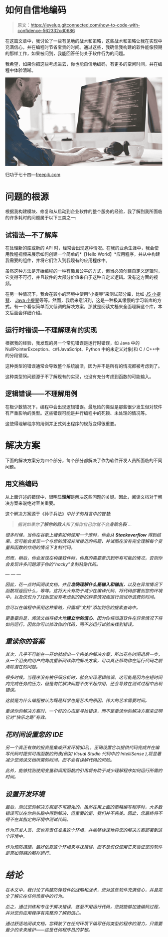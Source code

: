 # 如何自信地编码

> 原文：<https://levelup.gitconnected.com/how-to-code-with-confidence-562332cd0686>

在这篇文章中，我讨论了一些有见地的战术和策略，这些战术和策略让我在实现中充满信心，并在编程时节省宝贵的时间。通过这些，我确信我构建的软件能像预期的那样工作，如果被问到，我能回答任何关于软件行为的问题。

我希望，如果你把这些考虑进去，你也能自信地编码，有更多的空闲时间，并在编程中体验清晰。

![](img/6e7d8fbb94ab5acd17d8793ccad258cc.png)

归功于七十四—[freepik.com](https://www.freepik.com/)

# 问题的根源

根据我构建模块、修复和从启动到企业软件的整个服务的经验，我了解到我所面临的许多耗时的问题属于以下三类之一:

## 试错法—不了解库

在处理新的库或新的 API 时，经常会出现这种情况。在我的业余生涯中，我会使用教程视频来展示如何创建一个简单的*【Hello World】*应用程序，并从中构建我需要的组件，并将它们注入到我现有的应用程序中。

虽然这种方法是开始编程的一种有趣且公平的方式，但当必须创建自定义逻辑时，它变得不可行，并且软件的大部分价值来自于这种自定义逻辑。没有这方面的视频。

在另一种情况下，我会在较小的环境中使用“小提琴”来测试部分库，比如 [JS 小提琴](https://jsfiddle.net/)、 [Java 小提琴](https://www.mycompiler.io/online-java-compiler)等等。然而，我后来意识到，这是一种极其缓慢的学习新库的方式。有一个看似简单而又低调的解决方案，那就是阅读文档来全面理解这个库，本文后面会详细介绍。

## 运行时错误—不理解现有的实现

根据我的经验，我发现的另一个常见错误是运行时错误，如 Java 中的 NullPointerException、c#(JavaScript、Python 中的未定义对象)和 C / C++中的分段错误。

这种类型的错误通常会导致整个系统崩溃，因为并不是所有的情况都被考虑到了。

这种类型的问题源于不了解现有的实现，也没有充分考虑到函数的可能输入。

## 逻辑错误——不理解用例

在极少数情况下，编程中会出现逻辑错误。最危险的类型是那些很少发生但对软件有严重影响的类型。这些错误可能是并行编程中的死锁、未处理的情况等。

这使得理解程序的用例并正式列出程序的规范变得很重要。

# 解决方案

下面的解决方案分为四个部分，每个部分都解决了作为软件开发人员所面临的不同问题。

## 用文档编码

从上面详述的错误中，很明显**理解**是解决这些问题的关键。因此，阅读文档对于解决方案来说绝对至关重要。

这个解决方案源于《孙子兵法》*中孙子的格言中的智慧:*

> *据说如果你**了解你的敌人**和了解你自己你就不会**身败名裂** …*

*很多时候，当你在谷歌上搜索如何使用一个库时，你会从 **Stackoverflow** 得到结果。您可能会发现一个与您的情况非常接近的问题，并试图在没有完全理解每个变量和函数的作用的情况下复制代码。*

*然而，稍后，你会发现在构建软件时，你真的需要意识到所有可能的情况，否则你会发现许多问题源于你的“hacky”复制粘贴代码。*

*— — —*

*因此，花一点时间阅读文档，并且**准确理解什么是输入和输出**，以及在异常情况下函数将返回什么，等等。这将大大有助于减少在编译代码、将代码部署到您的环境中，以及仅仅为了找到您没有考虑到的新的异常情况而进行测试所浪费的时间。*

*您可以在编程中采用这种策略，只需将“文档”添加到您的搜索查询中。*

*更重要的是，阅读文档将极大地**建立你的信心**，因为你将知道软件在异常情况下将如何运行，因此你可以修改你的代码，而不必运行试验来找到错误。*

## ***重读你的答案***

*其次，几乎不可能在一开始就想出一个完美的解决方案，所以花些时间退后一步，从一个沮丧的用户的角度重新阅读你的解决方案，可以真正帮助你在运行代码之前清除潜在的问题。*

*很多时候，当程序没有被仔细分析时，就会出现逻辑错误。这可能是因为在短时间内完成任务的压力，但是匆忙解决问题不仅不起作用，还会导致在测试过程中出现错误。*

*这就是为什么编程被认为既是科学也是艺术的原因。伟大的艺术需要时间。*

*重读你的解决方案时，一个好的心态是寻找错误，而不是重读你的解决方案来证明它对“快乐之路”有效。*

## *花时间设置您的 IDE*

*另一个真正有效的投资是集成开发环境(IDE)。正确设置它以提供代码完成并在编写代码时提供可用函数的列表(例如 Visual Studio 代码中的 IntelliSense ),将显著减少您阅读文档所需的时间，而不会有误解代码的风险。*

*此外，能够找到使用变量和调用函数的引用将有助于减少理解程序如何运行所需的时间。*

## *设置开发环境*

*最后，测试您的解决方案是不可避免的。虽然在用上面的策略编写程序时，大多数错误可以在你的头脑中得到解决，但重要的是，我们并不完美。因此，您最终将不得不在其指定的环境中测试代码。*

*作为开发人员，您也有责任准备这个环境，并能够快速地将您的解决方案部署到这个环境中。*

*作为预防措施，最好依靠这个环境来寻找错误，而不是仅仅使用它来验证您的软件是否如预期的那样运行。*

# *结论*

*在本文中，我讨论了构建防弹软件的战略和战术，您对这些软件充满信心，并且完全了解它在任何场景中的行为。*

*总之，通过训练和专注于解决错误，甚至不用运行代码，您就能够加速编码过程，并对您的应用程序有完整的了解和信心。*

*通过舒适地阅读文档，您释放了在任何环境下编写任何类型的程序的潜力，只需要最少的未来维护——这是任何程序员的梦想。*